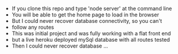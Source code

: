 - If you clone this repo and type 'node server' at the command line
- You will be able to get the home page to load in the browser
- But I could never recover database connectivity, so you can't
-    follow any routes
- This was initial project and was fully working with a flat front end
-    but a live heroku deployed mySql database with all routes tested
- Then I could never recover database ...
